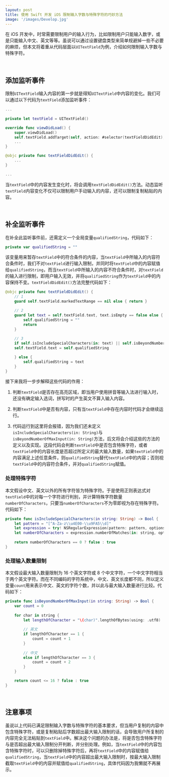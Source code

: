 ```yaml
---
layout: post
title: 使用 Swift 开发 iOS 限制输入字数与特殊字符的巧妙方法
image: '/images/Develop.jpg'
---
```


在 iOS 开发中，时常需要限制用户的输入行为，比如限制用户只能输入数字，或是只能输入中文、英文等等。虽说可以通过设置键盘类型来简单规避掉一些不必要的麻烦，但本文将着重从代码层面以`UITextField`为例，介绍如何限制输入字数与特殊字符。

<br/>

## 添加监听事件

限制`UITextField`输入内容的第一步就是得知`UITextField`中内容的变化。我们可以通过以下代码为`textField`添加监听事件：
```swift
...
    
private let textField = UITextField()

override func viewDidLoad() {
    super.viewDidLoad()
    self.textField.addTarget(self, action: #selector(textFieldDidEdit), for: .editingChanged)
    ...
}

@objc private func textFieldDidEdit() {
    ...
}

...
```
当`textField`中的内容发生变化时，将会调用`textFieldDidEdit()`方法。动态监听`textField`内容变化不仅可以限制用户手动输入的内容，还可以限制复制粘贴的内容。

<br/>

## 补全监听事件

在补全此监听事件前，还需定义一个全局变量`qualifiedString`，代码如下：
```swift
private var qualifiedString = ""
```
该变量用来暂存`textField`中的符合条件的内容，当`textField`中所输入的内容符合条件时，我们不对`textField`进行输入限制，并同时将`textField`中的内容赋值给`qualifiedString`，而当`textField`中所输入的内容不符合条件时，对`textField`的输入进行限制，即用户输入无效，并将`qualifiedString`作为`textField`中的内容保持不变。`textFieldDidEdit()`方法完整代码如下：
```swift
@objc private func textFieldDidEdit() {
    // 1
    guard self.textField.markedTextRange == nil else { return }

    // 2
    guard let text = self.textField.text, text.isEmpty == false else {
        self.qualifiedString = ""
        return
    }
                        
    // 3
    if self.isIncludeSpecialCharacters(in: text) || self.isBeyondNumberOfMaxInput(in: text) {                
    self.textField.text = self.qualifiedString

    } else {
        self.qualifiedString = text
    }
}
```
接下来我将一步步解释这些代码的作用：
1. 判断`textField`是否存在高亮区域，即当用户使用拼音等输入法进行输入时，还没有确定输入选词，拼写时的产生英文不算入输入内容。

2. 判断`textField`中是否有内容，只有当`textField`中存在内容时代码才会继续运行。

3. 代码运行到这里将会报错，因为我们还未定义`isIncludeSpecialCharacters(in: String)`与`isBeyondNumberOfMaxInput(in: String)`方法，后文将会介绍这些的方法的定义以及实现。这段代码会判断`textField`中是否包含特殊字符，或者`textField`中的内容长度是否超过所定义的最大输入数量，如果`textField`中的内容满足上述任意条件，则`qualifiedString`替代`textField`中的内容；否则视`textField`中的内容符合条件，并对`qualifiedString`赋值。

### 处理特殊字符

本文假设中文、英文以外的所有字符皆为特殊字符。于是使用正则表达式对`textField`中的对每一个字符进行判别，并计算特殊字符数量`numberOfCharacters`，只要当`numberOfCharacters`不为零即视为存在特殊字符。代码如下：
```swift
private func isIncludeSpecialCharacters(in string: String) -> Bool {
    let pattern = "[^A-Za-z\\u4E00-\\u9FA5\\d]"
    let expression = try! NSRegularExpression(pattern: pattern, options: .allowCommentsAndWhitespace)
    let numberOfCharacters = expression.numberOfMatches(in: string, options: .reportProgress, range: NSMakeRange(0, (string as NSString).length))
        
    return numberOfCharacters == 0 ? false : true 
}
```

### 处理输入数量限制

本文假设最大输入数量限制为 16 个英文字符或 8 个中文字符，一个中文字符相当于两个英文字符。而在不同编码的字符系统中，中文、英文长度都不同，所以定义变量`count`用来表示中文、英文的字符个数，并以此与最大输入数量进行比较。代码如下：
```swift
private func isBeyondNumberOfMaxInput(in string: String) -> Bool {
    var count = 0
        
    for char in string {
        let lengthOfCharacter = "\(char)".lengthOfBytes(using: .utf8)
            
        // 英文
        if lengthOfCharacter == 1 {
            count = count + 1
        }
                
        // 中文
        else if lengthOfCharacter == 3 {
            count = count + 2
        }
    }

    return count <= 16 ? false : true 
}
```

<br/>

## 注意事项

虽说以上代码已满足限制输入字数与特殊字符的基本要求，但当用户复制的内容中包含特殊字符，或是复制粘贴后字数超出最大输入限制的话，会导致用户所复制的内容完全无法粘贴到`textField`中。解决这个问题的办法是，将是否包含特殊字符与是否超出最大输入限制分开判断，并分别处理。例如，当`textField`中的内容包含特殊字符时，可以只删除掉特殊字符后，再将`textField`中的内容赋值给`qualifiedString`，当`textField`中的内容超出最大输入限制时，按最大输入限制截取`textField`中的内容并赋值给`qualifiedString`，具体代码因为我懒就不再展示。
